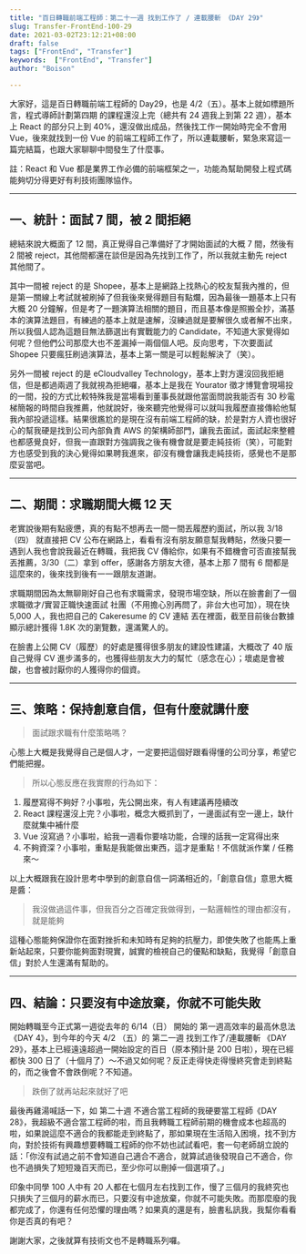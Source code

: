 ```yaml
---
title: "百日轉職前端工程師：第二十一週 找到工作了 / 連載腰斬 《DAY 29》"
slug: Transfer-FrontEnd-100-29
date: 2021-03-02T23:12:21+08:00
draft: false
tags: ["FrontEnd", "Transfer"]
keywords:  ["FrontEnd", "Transfer"]
author: "Boison"

---
```


大家好，這是百日轉職前端工程師的 Day29，也是 4/2（五）。基本上就如標題所言，程式導師計劃第四期 的課程還沒上完（總共有 24 週我上到第 22 週），基本上 React 的部分只上到 40%，還沒做出成品，然後找工作一開始時完全不會用 Vue，後來就找到一份 Vue 的前端工程師工作了，所以連載腰斬，緊急來寫這一篇完結篇，也跟大家聊聊中間發生了什麼事。


註：React 和 Vue 都是業界工作必備的前端框架之一，功能為幫助開發上程式碼能夠切分得更好有利技術團隊協作。 


---

## 一、統計：面試 7 間，被 2 間拒絕

總結來說大概面了 12 間，真正覺得自己準備好了才開始面試的大概 7 間，然後有 2 間被 reject，其他間都還在談但是因為先找到工作了，所以我就主動先 reject 其他間了。

其中一間被 reject 的是 Shopee，基本上是網路上找熱心的校友幫我內推的，但是第一關線上考試就被刷掉了但我後來覺得題目有點爛，因為最後一題基本上只有大概 20 分鐘解，但是考了一題演算法相關的題目，而且基本像是照搬全抄，滿基本的演算法題目，有練過的基本上就是速解，沒練過就是要解很久或者解不出來，所以我個人認為這題目無法篩選出有實戰能力的 Candidate，不知道大家覺得如何呢？但他們公司那麼大也不差漏掉一兩個個人吧。反向思考，下次要面試 Shopee 只要瘋狂刷過演算法，基本上第一關是可以輕鬆解決了（笑）。

另外一間被 reject 的是 eCloudvalley Technology，基本上對方還沒回我拒絕信，但是都過兩週了我就視為拒絕囉，基本上是我在 Yourator 徵才博覽會現場投的一間，投的方式比較特殊我是當場看到董事長就跟他當面問說我能否有 30 秒電梯簡報的時間自我推薦，他就說好，後來聽完他覺得可以就叫我履歷直接傳給他幫我內部投遞這樣。結果很尷尬的是現在沒有前端工程師的缺，於是對方人資也很好心的幫我硬是找到公司內部負責 AWS 的架構師部門，讓我去面試，面試起來整體也都感覺良好，但我一直跟對方強調我之後有機會就是要走純技術（笑），可能對方也感受到我的決心覺得如果聘我進來，卻沒有機會讓我走純技術，感覺也不是那麼妥當吧。

---

## 二、期間：求職期間大概 12 天

老實說後期有點疲憊，真的有點不想再去一間一間丟履歷約面試，所以我 3/18（四） 就直接把 CV 公布在網路上，看看有沒有朋友願意幫我轉貼，然後只要一遇到人我也會說我最近在轉職，我把我 CV 傳給你，如果有不錯機會可否直接幫我丟推薦，3/30（二）拿到 offer，感謝各方朋友大德，基本上那 7 間有 6 間都是這麼來的，後來找到後有一一跟朋友道謝。

求職期間因為太無聊剛好自己也有求職需求，發現市場空缺，所以在臉書創了一個 求職徵才/實習正職快速面試 社團（不用擔心別再問了，非台大也可加），現在快 5,000 人，我也把自己的 Cakeresume 的 CV 連結 丟在裡面，截至目前後台數據顯示總計獲得 1.8K 次的瀏覽數，還滿驚人的。


在臉書上公開 CV（履歷）的好處是獲得很多朋友的建設性建議，大概改了 40 版自己覺得 CV 進步滿多的，也獲得些朋友大力的幫忙（感念在心）；壞處是會被酸，也會被討厭你的人獲得你的個資。

---

## 三、策略：保持創意自信，但有什麼就講什麼

> 面試跟求職有什麼策略嗎？

心態上大概是我覺得自己是個人才，一定要把這個好跟看得懂的公司分享，希望它們能把握。

> 所以心態反應在我實際的行為如下：

1. 履歷寫得不夠好？小事啦，先公開出來，有人有建議再陸續改
2. React 課程還沒上完？小事啦，概念大概抓到了，一邊面試有空一邊上，缺什麼就集中補什麼
3. Vue 沒寫過？小事啦，給我一週看你要啥功能，合理的話我一定寫得出來
4. 不夠資深？小事啦，重點是我能做出東西，這才是重點！不信就派作業 / 任務來～


以上大概跟我在設計思考中學到的創意自信一詞滿相近的，「創意自信」意思大概是醬：

> 我沒做過這件事，但我百分之百確定我做得到，一點邏輯性的理由都沒有，就是能夠

這種心態能夠保證你在面對挫折和未知時有足夠的抗壓力，即使失敗了也能馬上重新站起來，只要你能夠面對現實，誠實的檢視自己的優點和缺點，我覺得「創意自信」對於人生還滿有幫助的。

---
## 四、結論：只要沒有中途放棄，你就不可能失敗


開始轉職至今正式第一週從去年的 6/14（日） 開始的 第一週高效率的最高休息法《DAY 4》，到今年的今天 4/2 （五）的 第二一週 找到工作了/連載腰斬 《DAY 29》，基本上已經遠遠超過一開始設定的百日（原本預計是 200 日啦），現在已經都快 300 日了（十個月了）～不過又如何呢？反正走得快走得慢終究會走到終點的，而之後會不會跌倒呢？不知道。

> 跌倒了就再站起來就好了吧


最後再雞湯喊話一下，如 第二十週 不適合當工程師的我硬要當工程師《DAY 28》，我超級不適合當工程師的啦，而且我轉職工程師前期的機會成本也超高的啦，如果說這麼不適合的我都能走到終點了，那如果現在生活陷入困境，找不到方向，對於技術有興趣想要轉職工程師的你不妨也試試看吧，套一句老師胡立說的話：「你沒有試過之前不會知道自己適合不適合，就算試過後發現自己不適合，你也不過損失了短短幾百天而已，至少你可以刪掉一個選項了。」

印象中同學 100 人中有 20 人都在七個月左右找到工作，慢了三個月的我終究也只損失了三個月的薪水而已，只要沒有中途放棄，你就不可能失敗。而那麼廢的我都完成了，你還有任何恐懼的理由嗎？如果真的還是有，臉書私訊我，我幫你看看你是否真的有吧？

謝謝大家，之後就算有技術文也不是轉職系列囉。